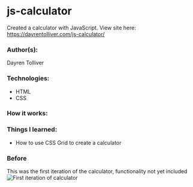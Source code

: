 # js-calculator
Created a calculator with JavaScript.
View site here: https://dayrentolliver.com/js-calculator/

### Author(s):
Dayren Tolliver

### Technologies:
* HTML
* CSS

### How it works:

### Things I learned:
* How to use CSS Grid to create a calculator
### Before
This was the first iteration of the calculator, functionality not yet included <br/>
![First iteration of calculator](https://media.giphy.com/media/ln0GhZCp7lHbMlotmY/giphy.gif)
